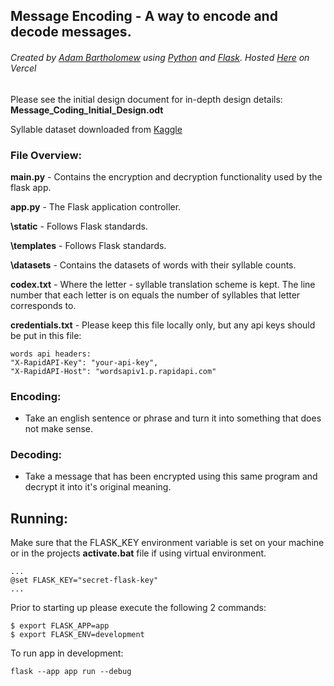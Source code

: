 ## Message Encoding - A way to encode and decode messages.
###### Created by [Adam Bartholomew](https://www.linkedin.com/in/adam-bartholomew/) using [Python](https://www.python.org/) and [Flask](https://flask.palletsprojects.com/en/2.3.x/). Hosted [Here](https://encode-message.vercel.app/) on Vercel

Please see the initial design document for in-depth design details: __Message_Coding_Initial_Design.odt__

Syllable dataset downloaded from [Kaggle](https://www.kaggle.com/datasets/schwartstack/english-phonetic-and-syllable-count-dictionary?resource=download)

### File Overview:
__main.py__ - Contains the encryption and decryption functionality used by the flask app.

__app.py__ - The Flask application controller.

__\static__ - Follows Flask standards.

__\templates__ - Follows Flask standards.

__\datasets__ - Contains the datasets of words with their syllable counts.

__codex.txt__ - Where the letter - syllable translation scheme is kept. The line number that each letter is on equals the number of syllables that letter corresponds to.

__credentials.txt__ - Please keep this file locally only, but any api keys should be put in this file:

    words api headers:
    "X-RapidAPI-Key": "your-api-key",
    "X-RapidAPI-Host": "wordsapiv1.p.rapidapi.com"

### Encoding:
- Take an english sentence or phrase and turn it into something that does not make sense.

### Decoding:
- Take a message that has been encrypted using this same program and decrypt it into it's original meaning.

## Running:
Make sure that the FLASK_KEY environment variable is set on your machine or in the projects **activate.bat** file if using virtual environment.

    ...
    @set FLASK_KEY="secret-flask-key"
    ...

Prior to starting up please execute the following 2 commands:
    
    $ export FLASK_APP=app
    $ export FLASK_ENV=development

To run app in development:

    flask --app app run --debug
